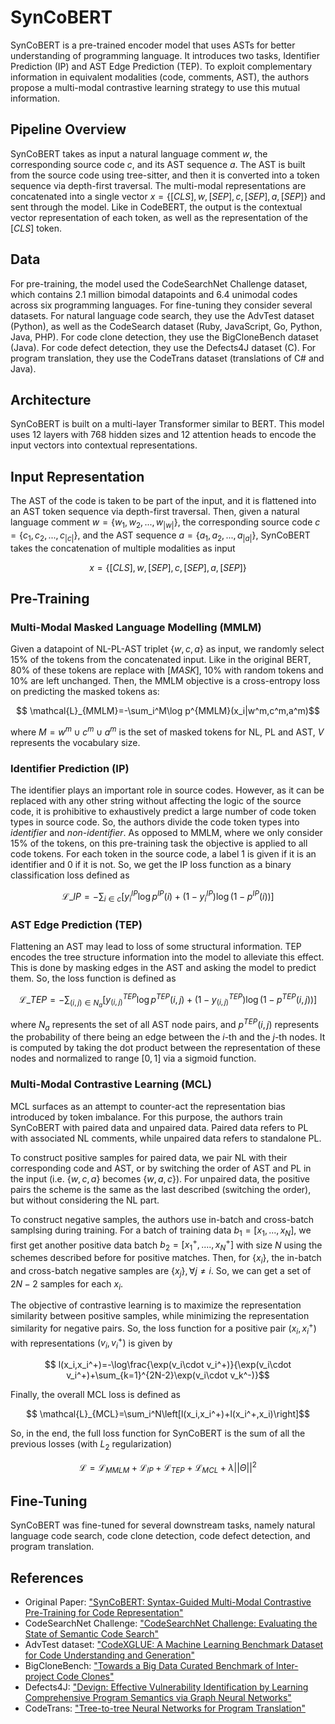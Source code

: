 # SynCoBERT

SynCoBERT is a pre-trained encoder model that uses ASTs for better understanding of programming language. It introduces two tasks, Identifier Prediction (IP) and AST Edge Prediction (TEP). To exploit complementary information in equivalent modalities (code, comments, AST), the authors propose a multi-modal contrastive learning strategy to use this mutual information.

## Pipeline Overview

SynCoBERT takes as input a natural language comment $w$, the corresponding source code $c$, and its AST sequence $a$. The AST is built from the source code using tree-sitter, and then it is converted into a token sequence via depth-first traversal. The multi-modal representations are concatenated into a single vector $x=\{[CLS],w,[SEP],c,[SEP],a,[SEP]\}$ and sent through the model. Like in CodeBERT, the output is the contextual vector representation of each token, as well as the representation of the $[CLS]$ token.

## Data

For pre-training, the model used the CodeSearchNet Challenge dataset, which contains 2.1 million bimodal datapoints and 6.4 unimodal codes across six programming languages. For fine-tuning they consider several datasets. For natural language code search, they use the AdvTest dataset (Python), as well as the CodeSearch dataset (Ruby, JavaScript, Go, Python, Java, PHP). For code clone detection, they use the BigCloneBench dataset (Java). For code defect detection, they use the Defects4J dataset (C). For program translation, they use the CodeTrans dataset (translations of  C\# and Java).

## Architecture

SynCoBERT is built on a multi-layer Transformer similar to BERT. This model uses 12 layers with 768 hidden sizes and 12 attention heads to encode the input vectors into contextual representations.

## Input Representation

The AST of the code is taken to be part of the input, and it is  flattened into an AST token sequence via depth-first traversal. Then, given a natural language comment $w=\{w_1,w_2,...,w_{|w|}\}$, the corresponding source code $c=\{c_1,c_2,...,c_{|c|}\}$, and the AST sequence $a=\{a_1,a_2,...,a_{|a|}\}$, SynCoBERT takes the concatenation of multiple modalities as input
```math
    x=\{[CLS],w,[SEP],c,[SEP],a,[SEP]\}
```

## Pre-Training

### Multi-Modal Masked Language Modelling (MMLM)

Given a datapoint of NL-PL-AST triplet $\{w,c,a\}$ as input, we randomly select 15\% of the tokens from the concatenated input. Like in the original BERT, 80\% of these tokens are replace with $[MASK]$, 10\% with random tokens and 10\% are left unchanged. Then, the MMLM objective is a cross-entropy loss on predicting the masked tokens as:
```math
    \mathcal{L}_{MMLM}=-\sum_i^M\log p^{MMLM}(x_i|w^m,c^m,a^m)
```
where $M=w^m\cup c^m\cup a^m$ is the set of masked tokens for NL, PL and AST, $V$ represents the vocabulary size.

### Identifier Prediction (IP)

The identifier plays an important role in source codes. However, as it can be replaced with any other string without affecting the logic of the source code, it is prohibitive to exhaustively predict a large number of code token types in source code. So, the authors divide the code token types into $\textit{identifier}$ and $\textit{non-identifier}$. As opposed to MMLM, where we only consider 15\% of the tokens, on this pre-training task the objective is applied to all code tokens. For each token in the source code, a label 1 is given if it is an identifier and 0 if it is not. So, we get the IP loss function as a binary classification loss defined as
```math
    \mathcal{L}\_{IP}=-\sum_{i\in c}\left[y_i^{IP}\log p^{IP}(i) + (1-y_i^{IP})\log(1-p^{IP}(i))\right]
```

### AST Edge Prediction (TEP)

Flattening an AST may lead to loss of some structural information. TEP encodes the tree structure information into the model to alleviate this effect.  This is done by masking edges in the AST and asking the model to predict them. So, the loss function is defined as
```math
    \mathcal{L}\_{TEP}=-\sum_{(i,j)\in N_a}\left[y_{(i,j)}^{TEP}\log p^{TEP}(i,j)+(1-y_{(i,j)}^{TEP})\log(1-p^{TEP}(i,j))\right]
```
where $N_a$ represents the set of all AST node pairs, and $p^{TEP}(i,j)$ represents the probability of there being an edge between the $i$-th and the $j$-th nodes. It is computed by taking the dot product between the representation of these nodes and normalized to range $[0,1]$ via a sigmoid function.

### Multi-Modal Contrastive Learning (MCL)

MCL surfaces as an attempt to counter-act the representation bias introduced by token imbalance. For this purpose, the authors train SynCoBERT with paired data and unpaired data. Paired data refers to PL with associated NL comments, while unpaired data refers to standalone PL.

To construct positive samples for paired data, we pair NL with their corresponding code and AST, or by switching the order of AST and PL in the input (i.e. $\{w,c,a\}$ becomes $\{w,a,c\}$). For unpaired data, the positive pairs the scheme is the same as the last described (switching the order), but without considering the NL part.

To construct negative samples, the authors use in-batch and cross-batch samplsing during training. For a batch of training data $b_1=[x_1,...,x_N]$, we first get another positive data batch $b_2=[x_1^+,....,x_N^+]$ with size $N$ using the schemes described before for positive matches. Then, for $\{x_i\}$, the in-batch and cross-batch negative samples are $\{x_j\},\forall j\neq i$. So, we can get a set of $2N-2$ samples for each $x_i$.

The objective of contrastive learning is to maximize the representation similarity between positive samples, while minimizing the representation similarity for negative pairs. So, the loss function for a positive pair $(x_i, x_i^+)$ with representations $(v_i, v_i^+)$ is given by
```math
    l(x_i,x_i^+)=-\log\frac{\exp(v_i\cdot v_i^+)}{\exp(v_i\cdot v_i^+)+\sum_{k=1}^{2N-2}\exp(v_i\cdot v_k^-)}
```

Finally, the overall MCL loss is defined as
```math
    \mathcal{L}_{MCL}=\sum_i^N\left[l(x_i,x_i^+)+l(x_i^+,x_i)\right]
```

So, in the end, the full loss function for SynCoBERT is the sum of all the previous losses (with $L_2$ regularization)
```math
    \mathcal{L}=\mathcal{L}_{MMLM}+\mathcal{L}_{IP}+\mathcal{L}_{TEP}+\mathcal{L}_{MCL}+\lambda ||\Theta||^2
```

## Fine-Tuning

SynCoBERT was fine-tuned for several downstream tasks, namely natural language code search, code clone detection, code defect detection, and program translation. 

## References

- Original Paper: ["SynCoBERT: Syntax-Guided Multi-Modal Contrastive Pre-Training for Code Representation"](https://arxiv.org/abs/2108.04556)
- CodeSearchNet Challenge: ["CodeSearchNet Challenge: Evaluating the State of Semantic Code Search"](https://arxiv.org/abs/1909.09436)
- AdvTest dataset: ["CodeXGLUE: A Machine Learning Benchmark Dataset for Code Understanding and Generation"](https://arxiv.org/abs/2102.04664)
- BigCloneBench: ["Towards a Big Data Curated Benchmark of Inter-project Code Clones"](https://ieeexplore.ieee.org/document/6976121)
- Defects4J: ["Devign: Effective Vulnerability Identification by Learning Comprehensive Program Semantics via Graph Neural Networks"]({https://arxiv.org/abs/1909.03496)
- CodeTrans: ["Tree-to-tree Neural Networks for Program Translation"](https://arxiv.org/abs/1802.03691)